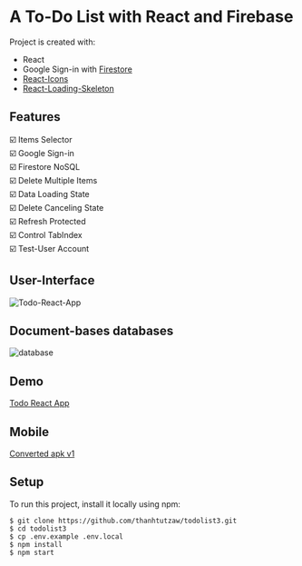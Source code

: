 <h1>A To-Do List with React and Firebase</h1>

Project is created with:
* React
* Google Sign-in with [Firestore](https://github.com/thanhtutzaw/todolist3/blob/main/README.md#document-bases-databases)
* [React-Icons](https://www.npmjs.com/package/react-icons)
* [React-Loading-Skeleton](https://www.npmjs.com/package/react-loading-skeleton)

## Features
:ballot_box_with_check:	Items Selector\
:ballot_box_with_check:	Google Sign-in\
:ballot_box_with_check:	Firestore NoSQL\
:ballot_box_with_check:	Delete Multiple Items\
:ballot_box_with_check:	Data Loading State\
:ballot_box_with_check:	Delete Canceling State\
:ballot_box_with_check:	Refresh Protected\
:ballot_box_with_check:	Control TabIndex\
:ballot_box_with_check:	Test-User Account
## User-Interface
![Todo-React-App](https://user-images.githubusercontent.com/71011043/221221785-cb672d62-fc86-4363-a99f-70415f17574f.png)

## Document-bases databases
![database](https://user-images.githubusercontent.com/71011043/201272064-33d7e78e-ff79-49e1-9cfc-d7b6965cf386.png)

## Demo
[Todo React App](https://todolistzee3.netlify.app)
## Mobile
[Converted apk v1](https://drive.google.com/drive/folders/1bl4e6mg2v8FKn_CPRTDHl7bN8VMUPArO?usp=sharing)

## Setup
To run this project, install it locally using npm:

```
$ git clone https://github.com/thanhtutzaw/todolist3.git
$ cd todolist3
$ cp .env.example .env.local
$ npm install
$ npm start
```
